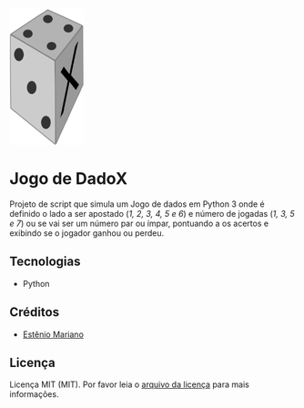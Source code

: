 <img src="dadox.svg" alt="" width="130" height="240"> 

# Jogo de DadoX

Projeto de script que simula um Jogo de dados em Python 3 onde é definido o lado a ser apostado (_1, 2, 3, 4, 5 e 6_) e número de jogadas (_1, 3, 5 e 7_) ou se vai ser um número par ou ímpar, pontuando a os acertos e exibindo se o jogador ganhou ou perdeu. 

## Tecnologias

- Python

## Créditos

- [Estênio Mariano](https://github.com/emso-exe)

## Licença

Licença MIT (MIT). Por favor leia o [arquivo da licença](LICENSE.md) para mais informações.